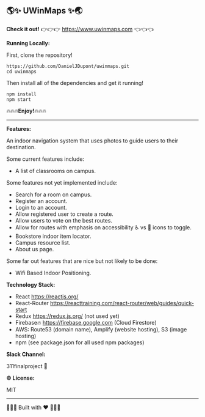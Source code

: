 ## :earth_americas::sparkles: UWinMaps :sparkles::earth_asia:

**Check it out!**
:point_right::point_right::point_right: https://www.uwinmaps.com :point_left::point_left::point_left:

**Running Locally:**

First, clone the repository!


```
https://github.com/DanielJDupont/uwinmaps.git
cd uwinmaps
```

Then install all of the dependencies and get it running!

```
npm install
npm start
```

:fire::fire::fire:**Enjoy!**:fire::fire::fire:

---

**Features:**

An indoor navigation system that uses photos to guide users to their destination.

Some current features include:

- A list of classrooms on campus.

Some features not yet implemented include:

- Search for a room on campus.
- Register an account.
- Login to an account.
- Allow registered user to create a route.
- Allow users to vote on the best routes.
- Allow for routes with emphasis on accessibility :wheelchair: vs :walking: icons to toggle.
- Bookstore indoor item locator.
- Campus resource list.
- About us page.

Some far out features that are nice but not likely to be done:

- Wifi Based Indoor Positioning.

**Technology Stack:**

- React https://reactjs.org/
- React-Router https://reacttraining.com/react-router/web/guides/quick-start
- Redux https://redux.js.org/ (not used yet)
- Firebase:fire: https://firebase.google.com (Cloud Firestore)
- AWS: Route53 (domain name), Amplify (website hosting), S3 (image hosting)
- npm (see package.json for all used npm packages)

**Slack Channel:**

311finalproject :seedling:

**:copyright: License:**

MIT

---

:rose::rose::rose: Built with :heart: :rose::rose::rose:
